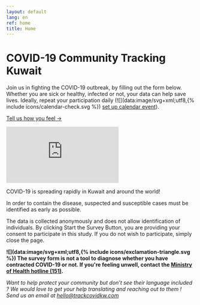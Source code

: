 ```yaml
---
layout: default
lang: en
ref: home
title: Home
---
```

# COVID-19 Community Tracking Kuwait

Join us in fighting the COVID-19 outbreak, by filling out the form below. 
Whether you are sick or healthy, infected or not, your data can help save lives. Ideally, repeat your participation daily (![](data:image/svg+xml;utf8,{% include icons/calendar-check.svg %}) [set up calendar event](/TrackCOVIDKW.ics)).

<a href="https://survey123.arcgis.com/share/222d0a19757847c99fe3b0674e2ad932?lang=en" class="btn">Tell us how you feel →</a>

<div class="embed"><iframe
src="https://arcgis.com/apps/opsdashboard/index.html#/b7e0a01c38b24d7ab213a6660cc4ea40"
title="TRackCOVIDKW Contribution Totals"  frameborder="0"
allowfullscreen=""></iframe></div>

COVID-19 is spreading rapidly in Kuwait and around the world!

In order to contain the disease, suspected and susceptible cases must be identified as early as possible.



The data is collected anonymously and does not allow identification of individuals.
By clicking Start the Survey Button, you are providing your consent to participate in this study. If you do not wish to participate, simply close the page.

**![](data:image/svg+xml;utf8,{% include icons/exclamation-triangle.svg %}) The survey form is not a tool to diagnose whether you have contracted COVID-19 or not. If you're feeling unwell, contact the [Ministry of Health hotline (151)](tel:151).**

*Want to help protect your community but don’t see their language included ? We would love to get your help translating and reaching out to them ! Send us an email at [hello@trackcovidkw.com](mailto:hello@trackcovidkw.com)*

